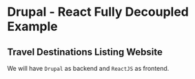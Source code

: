 # Drupal - React Fully Decoupled Example

## Travel Destinations Listing Website

We will have `Drupal` as backend and `ReactJS` as frontend.
